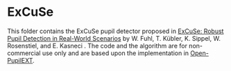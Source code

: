 # ExCuSe
This folder contains the ExCuSe pupil detector proposed in [ExCuSe: Robust Pupil Detection in Real-World Scenarios](https://doi.org/10.1007/978-3-319-23192-1_4) by W. Fuhl, T. Kübler, K. Sippel, W. Rosenstiel, and E. Kasneci . The code and the algorithm are for non-commercial use only and are based upon the implementation in [Open-PupilEXT](https://github.com/openPupil/Open-PupilEXT).